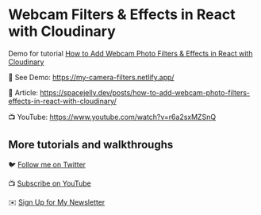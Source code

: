 # Webcam Filters & Effects in React with Cloudinary

Demo for tutorial [How to Add Webcam Photo Filters & Effects in React with Cloudinary](https://www.youtube.com/watch?v=r6a2sxMZSnQ)

🚀 See Demo: https://my-camera-filters.netlify.app/

📝 Article: https://spacejelly.dev/posts/how-to-add-webcam-photo-filters-effects-in-react-with-cloudinary/

📺 YouTube: https://www.youtube.com/watch?v=r6a2sxMZSnQ

## More tutorials and walkthroughs

🐦 [Follow me on Twitter](https://twitter.com/colbyfayock)

📺 [Subscribe on YouTube](https://www.youtube.com/colbyfayock)

✉️ [Sign Up for My Newsletter](https://colbyfayock.com/newsletter)
